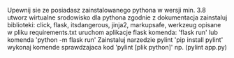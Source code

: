 Upewnij sie ze posiadasz zainstalowanego pythona w wersji min. 3.8
utworz wirtualne srodowisko dla pythona zgodnie z dokumentacja
zainstaluj biblioteki: click, flask, itsdangerous, jinja2, markupsafe, werkzeug opisane w pliku requirements.txt
uruchom aplikacje flask komenda: 'flask run' lub komenda 'python -m flask run'
Zainstaluj narzedzie pylint 'pip install pylint'
wykonaj komende sprawdzajaca kod 'pylint [plik python]' np. (pylint app.py)
